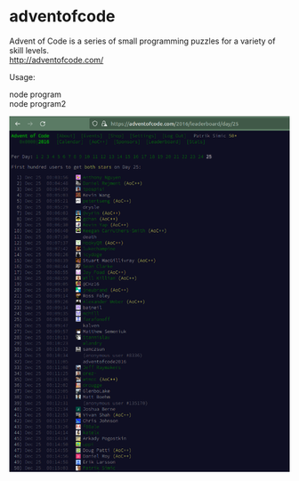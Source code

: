 # adventofcode
Advent of Code is a series of small programming puzzles for a variety of skill levels.  
http://adventofcode.com/

Usage:

node program  
node program2  

<div align="center">
  <img alt="bestscore" width="1000" src="score.png" />
</div>
